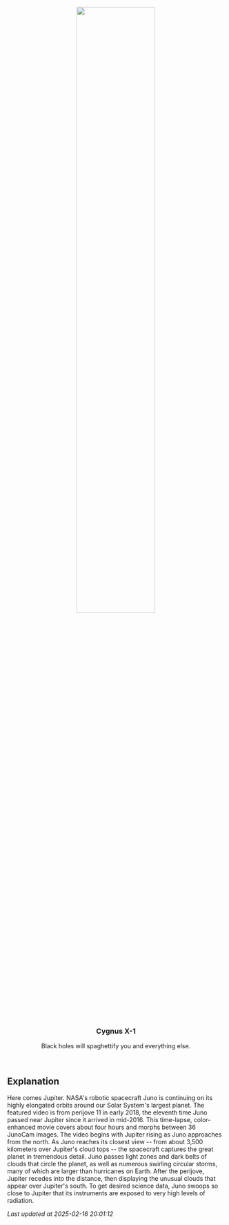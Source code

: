 <p align='center'>
    <a href='https://www.youtube.com/embed/OfM7VlonD5c?rel=0'><img src='https://images.unsplash.com/photo-1610296669228-602fa827fc1f' width='60%' /></a>
    <h3 align="center">Cygnus X-1</h3>
    <p align="center">Black holes will spaghettify you and everything else.</p>
</p>
<br/>

Explanation
--
Here comes Jupiter. NASA's robotic spacecraft Juno is continuing on its highly elongated orbits around our Solar System's largest planet.  The featured video is from perijove 11 in early 2018, the eleventh time Juno passed near Jupiter since it arrived in mid-2016.  This time-lapse, color-enhanced movie covers about four hours and morphs between 36 JunoCam images. The video begins with Jupiter rising as Juno approaches from the north. As Juno reaches its closest view -- from about 3,500 kilometers over Jupiter's cloud tops -- the spacecraft captures the great planet in tremendous detail. Juno passes light zones and dark belts of clouds that circle the planet, as well as numerous swirling circular storms, many of which are larger than hurricanes on Earth.  After the perijove, Jupiter recedes into the distance, then displaying the unusual clouds that appear over Jupiter's south.  To get desired science data, Juno swoops so close to Jupiter that its instruments are exposed to very high levels of radiation.


*Last updated at 2025-02-16 20:01:12*
